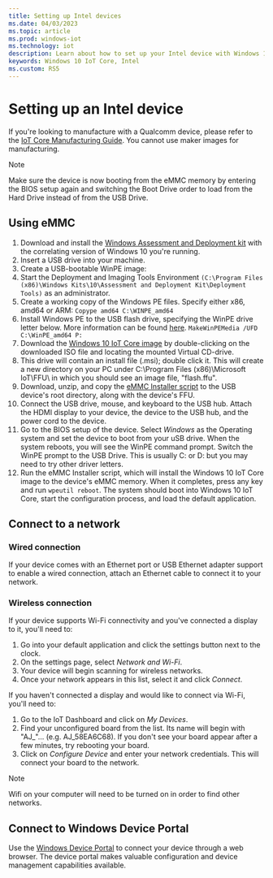 ```yaml
---
title: Setting up Intel devices
ms.date: 04/03/2023
ms.topic: article
ms.prod: windows-iot
ms.technology: iot
description: Learn about how to set up your Intel device with Windows 10 IoT Core. Use eMMC, connect to a network, and connect to Windows Device Portal.
keywords: Windows 10 IoT Core, Intel
ms.custom: RS5
---
```


# Setting up an Intel device

If you're looking to manufacture with a Qualcomm device, please refer to the [IoT Core Manufacturing Guide](/windows-hardware/manufacture/iot/iot-core-manufacturing-guide). You cannot use maker images for manufacturing.

> [!NOTE]
> Make sure the device is now booting from the eMMC memory by entering the BIOS setup again and switching the Boot Drive order to load from the Hard Drive instead of from the USB Drive.

## Using eMMC

1. Download and install the [Windows Assessment and Deployment kit](/windows-hardware/get-started/adk-install) with the correlating version of Windows 10 you're running.
2. Insert a USB drive into your machine.
3. Create a USB-bootable WinPE image:
4. Start the Deployment and Imaging Tools Environment `(C:\Program Files (x86)\Windows Kits\10\Assessment and Deployment Kit\Deployment Tools)` as an administrator.
5. Create a working copy of the Windows PE files. Specify either x86, amd64 or ARM: `Copype amd64 C:\WINPE_amd64`
6. Install Windows PE to the USB flash drive, specifying the WinPE drive letter below. More information can be found [here](/windows-hardware/manufacture/desktop/winpe-create-usb-bootable-drive). `MakeWinPEMedia /UFD C:\WinPE_amd64 P:`
7. Download the [Windows 10 IoT Core image](/windows/iot-core/windows-iot-core) by double-clicking on the downloaded ISO file and locating the mounted Virtual CD-drive.
8. This drive will contain an install file (.msi); double click it. This will create a new directory on your PC under C:\Program Files (x86)\Microsoft IoT\FFU\ in which you should see an image file, "flash.ffu".
9. Download, unzip, and copy the [eMMC Installer script](https://github.com/ms-iot/content/blob/develop/Resources/eMMCInstaller.zip) to the USB device's root directory, along with the device's FFU.
10. Connect the USB drive, mouse, and keyboard to the USB hub. Attach the HDMI display to your device, the device to the USB hub, and the power cord to the device.
11. Go to the BIOS setup of the device. Select *Windows* as the Operating system and set the device to boot from your uSB drive. When the system reboots, you will see the WinPE command prompt. Switch the WinPE prompt to the USB Drive. This is usually C: or D: but you may need to try other driver letters.
12. Run the eMMC Installer script, which will install the Windows 10 IoT Core image to the device's eMMC memory. When it completes, press any key and run `wpeutil reboot`. The system should boot into Windows 10 IoT Core, start the configuration process, and load the default application.

## Connect to a network

### Wired connection

If your device comes with an Ethernet port or USB Ethernet adapter support to enable a wired connection, attach an Ethernet cable to connect it to your network.

### Wireless connection

If your device supports Wi-Fi connectivity and you've connected a display to it, you'll need to:

1. Go into your default application and click the settings button next to the clock.
2. On the settings page, select *Network and Wi-Fi*.
3. Your device will begin scanning for wireless networks.
4. Once your network appears in this list, select it and click *Connect*.

If you haven't connected a display and would like to connect via Wi-Fi, you'll need to:

1. Go to the IoT Dashboard and click on *My Devices*.
2. Find your unconfigured board from the list. Its name will begin with "AJ_"... (e.g. AJ_58EA6C68). If you don't see your board appear after a few minutes, try rebooting your board.
3. Click on *Configure Device* and enter your network credentials. This will connect your board to the network.

> [!NOTE]
> Wifi on your computer will need to be turned on in order to find other networks.

## Connect to Windows Device Portal

Use the [Windows Device Portal](../manage-your-device/DevicePortal.md) to connect your device through a web browser. The device portal makes valuable configuration and device management capabilities available.
